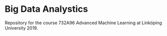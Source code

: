 # Big Data Analystics

Repository for the course 732A96 Advanced Machine Learning  at Linköping University 2019.

